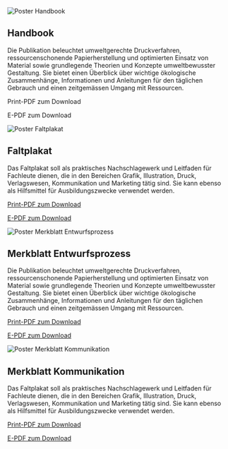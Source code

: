 <script>
    import DownloadModal from '$lib/components/DownloadModal.svelte'
    import Div from '$lib/components/Div.svelte'
</script>

<Div classes='max-auto flex flex-wrap gap-18 justify-start items-start pl-[5vw] md:pl-[0vw] lg:pl-[5vw]'>

<Div classes='max-w-[80vw] md:max-w-[40vw] lg:max-w-[20vw]'>

<img src="/img/poster1.png" alt="Poster Handbook" class="mx-auto max-h-[60vh] drop-shadow-[2px_2px_4px_var(--color-primary-500)] dark:drop-shadow-[2px_2px_4px_var(--color-primary-800)]"/>

## Handbook

Die Publikation beleuchtet umweltgerechte Druckverfahren, ressourcenschonende Papierherstellung und optimierten Einsatz von Material sowie grundlegende Theorien und Konzepte umweltbewusster Gestaltung. Sie bietet einen Überblick über wichtige ökologische Zusammenhänge, Informationen und Anleitungen für den täglichen Gebrauch und einen zeitgemässen Umgang mit Ressourcen.

<Div classes='flex flex-col'>
    
<DownloadModal href={undefined}>Print-PDF zum Download</DownloadModal>

<DownloadModal href={undefined}>E-PDF zum Download</DownloadModal>

</Div>

</Div>

<Div classes='max-w-[80vw] md:max-w-[40vw] lg:max-w-[20vw]'>

<img src="/img/poster2.png" alt="Poster Faltplakat" class="mx-auto max-h-[60vh] drop-shadow-[2px_2px_4px_var(--color-primary-500)] dark:drop-shadow-[2px_2px_4px_var(--color-primary-800)]"/>

## Faltplakat

Das Faltplakat soll als praktisches Nachschlagewerk und Leitfaden für Fachleute dienen, die in den Bereichen Grafik, Illustration, Druck, Verlagswesen, Kommunikation und Marketing tätig sind. Sie kann ebenso als Hilfsmittel für Ausbildungszwecke verwendet werden.

<Div classes='flex flex-col'>
    
<a href={undefined} target="_blank">Print-PDF zum Download</a>

<a href={undefined} target="_blank">E-PDF zum Download</a>

</Div>

</Div>

<Div classes='max-w-[80vw] md:max-w-[40vw] md:max-w-[40vw] lg:max-w-[20vw]'>

<img src="/img/poster3.png" alt="Poster Merkblatt Entwurfsprozess" class="mx-auto max-h-[60vh] drop-shadow-[2px_2px_4px_var(--color-primary-500)] dark:drop-shadow-[2px_2px_4px_var(--color-primary-800)]"/>

## Merkblatt Entwurfsprozess

Die Publikation beleuchtet umweltgerechte Druckverfahren, ressourcenschonende Papierherstellung und optimierten Einsatz von Material sowie grundlegende Theorien und Konzepte umweltbewusster Gestaltung. Sie bietet einen Überblick über wichtige ökologische Zusammenhänge, Informationen und Anleitungen für den täglichen Gebrauch und einen zeitgemässen Umgang mit Ressourcen.

<Div classes='flex flex-col'>
    
<a href={undefined} target="_blank">Print-PDF zum Download</a>

<a href={undefined} target="_blank">E-PDF zum Download</a>

</Div>

</Div>

<Div classes='max-w-[80vw] md:max-w-[40vw] lg:max-w-[20vw]'>

<img src="/img/poster4.png" alt="Poster Merkblatt Kommunikation" class="mx-auto max-h-[60vh] drop-shadow-[2px_2px_4px_var(--color-primary-500)] dark:drop-shadow-[2px_2px_4px_var(--color-primary-800)]"/>

## Merkblatt Kommunikation

Das Faltplakat soll als praktisches Nachschlagewerk und Leitfaden für Fachleute dienen, die in den Bereichen Grafik, Illustration, Druck, Verlagswesen, Kommunikation und Marketing tätig sind. Sie kann ebenso als Hilfsmittel für Ausbildungszwecke verwendet werden.

<Div classes='flex flex-col'>
    
<a href={undefined} target="_blank">Print-PDF zum Download</a>

<a href={undefined} target="_blank">E-PDF zum Download</a>

</Div>

</Div>

</Div>
